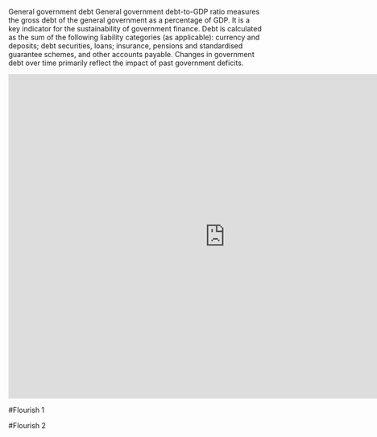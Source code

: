 General government debt
General government debt-to-GDP ratio measures the gross debt of the general government as a percentage of GDP. It is a key indicator for the sustainability of government finance. Debt is calculated as the sum of the following liability categories (as applicable): currency and deposits; debt securities, loans; insurance, pensions and standardised guarantee schemes, and other accounts payable. Changes in government debt over time primarily reflect the impact of past government deficits.

<iframe src="https://data.oecd.org/chart/6BgG" width="860" height="645" style="border: 0" mozallowfullscreen="true" webkitallowfullscreen="true" allowfullscreen="true"><a href="https://data.oecd.org/chart/6BgG" target="_blank">OECD Chart: General government debt, Total, % of GDP, 2020</a></iframe>


#Flourish 1

<div class="flourish-embed flourish-chart" data-src="visualisation/8557947"><script src="https://public.flourish.studio/resources/embed.js"></script></div>

#Flourish 2

<div class="flourish-embed flourish-chart" data-src="visualisation/8558259"><script src="https://public.flourish.studio/resources/embed.js"></script></div>

 
